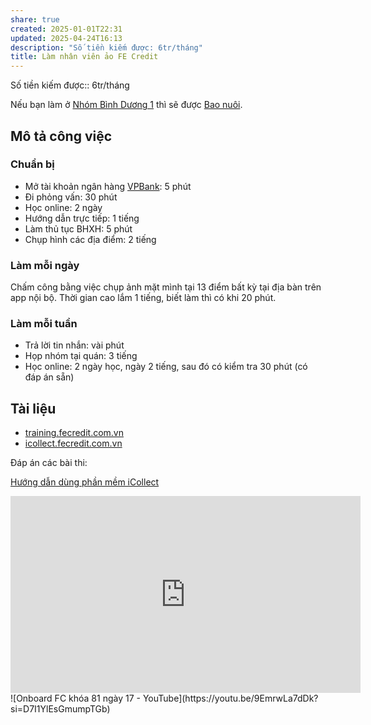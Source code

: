 ```yaml
---
share: true
created: 2025-01-01T22:31
updated: 2025-04-24T16:13
description: "Số tiền kiếm được: 6tr/tháng"
title: Làm nhân viên ảo FE Credit
---
```

Số tiền kiếm được:: 6tr/tháng

Nếu bạn làm ở [Nhóm Bình Dương 1](Nh%C3%B3m%20B%C3%ACnh%20D%C6%B0%C6%A1ng%201.md) thì sẽ được [Bao nuôi](Bao%20nu%C3%B4i.md).

## Mô tả công việc
### Chuẩn bị
- Mở tài khoản ngân hàng [VPBank](../../../../../T%C3%A0i%20nguy%C3%AAn%20ch%E1%BA%A1y%20%E1%BA%A3o/Ng%C3%A2n%20h%C3%A0ng/VPBank.md): 5 phút 
- Đi phỏng vấn: 30 phút
- Học online: 2 ngày
- Hướng dẫn trực tiếp: 1 tiếng
- Làm thủ tục BHXH: 5 phút
- Chụp hình các địa điểm: 2 tiếng

### Làm mỗi ngày
Chấm công bằng việc chụp ảnh mặt mình tại 13 điểm bất kỳ tại địa bàn trên app nội bộ. Thời gian cao lắm 1 tiếng, biết làm thì có khi 20 phút.

### Làm mỗi tuần
- Trả lời tin nhắn: vài phút 
- Họp nhóm tại quán: 3 tiếng 
- Học online: 2 ngày học, ngày 2 tiếng, sau đó có kiểm tra 30 phút (có đáp án sẵn)

## Tài liệu
- [training.fecredit.com.vn](https://training.fecredit.com.vn/login/index.php)
- [icollect.fecredit.com.vn](https://icollect.fecredit.com.vn/iportal/index.html#/login)

Đáp án các bài thi:

[Hướng dẫn dùng phần mềm iCollect](../../../../../../%F0%9F%93%90D%E1%BB%B1%20%C3%A1n/Ch%E1%BA%A1y%20ch%E1%BB%89%20ti%C3%AAu/L%C3%A0m%20nh%C3%A2n%20s%E1%BB%B1%20%E1%BA%A3o/T%C3%A0i%20li%E1%BB%87u%20cho%20t%E1%BB%ABng%20c%C3%B4ng%20ty/H%C6%B0%E1%BB%9Bng%20d%E1%BA%ABn%20d%C3%B9ng%20ph%E1%BA%A7n%20m%E1%BB%81m%20iCollect.md)

<iframe width="560" height="315" src="https://www.youtube.com/embed/14crhMjiRB8?si=iqAN3308UuYyXXpy" title="YouTube video player" frameborder="0" allow="accelerometer; autoplay; clipboard-write; encrypted-media; gyroscope; picture-in-picture; web-share" referrerpolicy="strict-origin-when-cross-origin" allowfullscreen></iframe>
![Onboard FC khóa 81 ngày 17 - YouTube](https://youtu.be/9EmrwLa7dDk?si=D7I1YlEsGmumpTGb)

